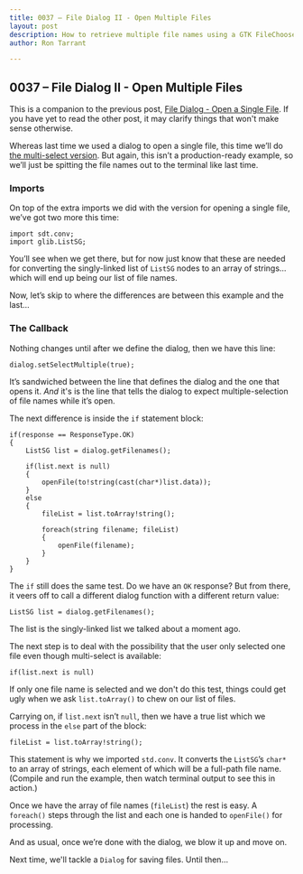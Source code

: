 ```yaml
---
title: 0037 – File Dialog II - Open Multiple Files
layout: post
description: How to retrieve multiple file names using a GTK FileChooserDialog - a D-language tutorial.
author: Ron Tarrant

---
```


## 0037 – File Dialog II - Open Multiple Files

This is a companion to the previous post, [File Dialog - Open a Single File](http://gtkdcoding.com/2019/05/17/0036-file-open-dialogs.html). If you have yet to read the other post, it may clarify things that won't make sense otherwise. 

Whereas last time we used a dialog to open a single file, this time we’ll do [the multi-select version](https://github.com/rontarrant/gtkDcoding/blob/master/013_dialogs/dialog_013_03_file_open_multiple.d). But again, this isn’t a production-ready example, so we’ll just be spitting the file names out to the terminal like last time.

### Imports

On top of the extra imports we did with the version for opening a single file, we’ve got two more this time:

	import sdt.conv;
	import glib.ListSG;

You’ll see when we get there, but for now just know that these are needed for converting the singly-linked list of `ListSG` nodes to an array of strings… which will end up being our list of file names.

Now, let’s skip to where the differences are between this example and the last…

### The Callback

Nothing changes until after we define the dialog, then we have this line:

	dialog.setSelectMultiple(true);

It’s sandwiched between the line that defines the dialog and the one that opens it. *And* it's is the line that tells the dialog to expect multiple-selection of file names while it’s open.

The next difference is inside the `if` statement block:

	if(response == ResponseType.OK)
	{
		ListSG list = dialog.getFilenames();
			
		if(list.next is null)
		{
			openFile(to!string(cast(char*)list.data));
		}
		else
		{
			fileList = list.toArray!string();
				
			foreach(string filename; fileList)
			{
				openFile(filename);
			}
		}
	}

The `if` still does the same test. Do we have an `OK` response? But from there, it veers off to call a different dialog function with a different return value:

	ListSG list = dialog.getFilenames();

The list is the singly-linked list we talked about a moment ago.

The next step is to deal with the possibility that the user only selected one file even though multi-select is available:

	if(list.next is null)

If only one file name is selected and we don't do this test, things could get ugly when we ask `list.toArray()` to chew on our list of files.

Carrying on, if `list.next` isn’t `null`, then we have a true list which we process in the `else` part of the block:

	fileList = list.toArray!string();

This statement is why we imported `std.conv`. It converts the `ListSG`’s `char*` to an array of strings, each element of which will be a full-path file name. (Compile and run the example, then watch terminal output to see this in action.) 

Once we have the array of file names (`fileList`) the rest is easy. A `foreach()` steps through the list and each one is handed to `openFile()` for processing.

And as usual, once we’re done with the dialog, we blow it up and move on.

Next time, we'll tackle a `Dialog` for saving files. Until then...
